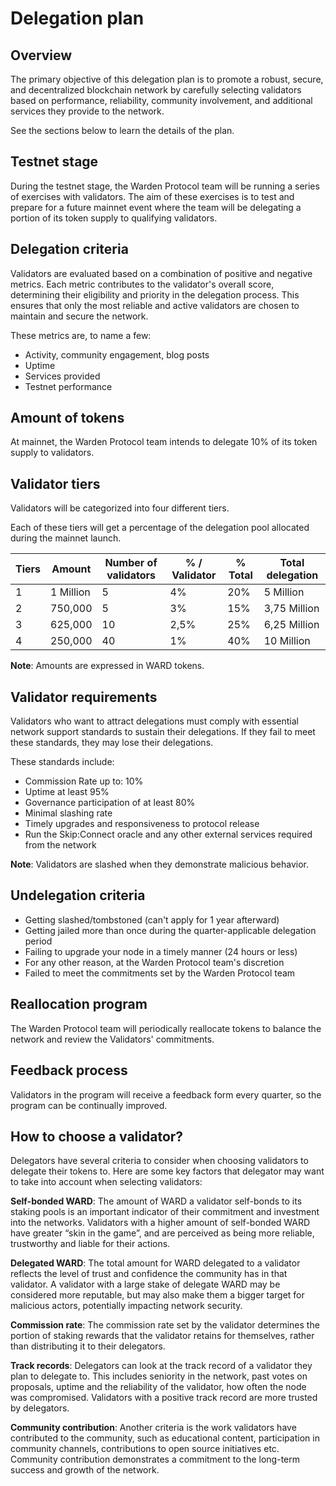 ﻿---
sidebar_position: 7
---

# Delegation plan

## Overview

The primary objective of this delegation plan is to promote a robust, secure, and decentralized blockchain network by carefully selecting validators based on performance, reliability, community involvement, and additional services they provide to the network.

See the sections below to learn the details of the plan.

## Testnet stage

During the testnet stage, the Warden Protocol team will be running a series of exercises with validators. The aim of these exercises is to test and prepare for a future mainnet event where the team will be delegating a portion of its token supply to qualifying validators.

## Delegation criteria

Validators are evaluated based on a combination of positive and negative metrics. Each metric contributes to the validator's overall score, determining their eligibility and priority in the delegation process. This ensures that only the most reliable and active validators are chosen to maintain and secure the network.

These metrics are, to name a few:

- Activity, community engagement, blog posts
- Uptime
- Services provided
- Testnet performance

## Amount of tokens

At mainnet, the Warden Protocol team intends to delegate 10% of its token supply to validators.

## Validator tiers

Validators will be categorized into four different tiers.

Each of these tiers will get a percentage of the delegation pool allocated during the mainnet launch.

| Tiers | Amount    | Number of validators | % / Validator | % Total | Total delegation |
| ----- | --------- | -------------------- | ------------- | ------- | ---------------- |
| 1     | 1 Million | 5                    | 4%            | 20%     | 5 Million        |
| 2     | 750,000   | 5                    | 3%            | 15%     | 3,75 Million     |
| 3     | 625,000   | 10                   | 2,5%          | 25%     | 6,25 Million     |
| 4     | 250,000   | 40                   | 1%            | 40%     | 10 Million       |

**Note**: Amounts are expressed in WARD tokens.

## Validator requirements

Validators who want to attract delegations must comply with essential network support standards to sustain their delegations. If they fail to meet these standards, they may lose their delegations.

These standards include:

- Commission Rate up to: 10%
- Uptime at least 95%
- Governance participation of at least 80%
- Minimal slashing rate
- Timely upgrades and responsiveness to protocol release
- Run the Skip:Connect oracle and any other external services required from the network

**Note**: Validators are slashed when they demonstrate malicious behavior.

## Undelegation criteria

- Getting slashed/tombstoned (can't apply for 1 year afterward)
- Getting jailed more than once during the quarter-applicable delegation period
- Failing to upgrade your node in a timely manner (24 hours or less)
- For any other reason, at the Warden Protocol team's discretion
- Failed to meet the commitments set by the Warden Protocol team

## Reallocation program

The Warden Protocol team will periodically reallocate tokens to balance the network and review the Validators' commitments.

## Feedback process

Validators in the program will receive a feedback form every quarter, so the program can be continually improved.

## How to choose a validator?

Delegators have several criteria to consider when choosing validators to delegate their tokens to. Here are some key factors that delegator may want to take into account when selecting validators:

**Self-bonded WARD**: The amount of WARD a validator self-bonds to its staking pools is an important indicator of their commitment and investment into the networks. Validators with a higher amount of self-bonded WARD have greater “skin in the game”, and are perceived as being more reliable, trustworthy and liable for their actions.

**Delegated WARD**: The total amount for WARD delegated to a validator reflects the level of trust and confidence the community has in that validator. A validator with a large stake of delegate WARD may be considered more reputable, but may also make them a bigger target for malicious actors, potentially impacting network security.

**Commission rate**: The commission rate set by the validator determines the portion of staking rewards that the validator retains for themselves, rather than distributing it to their delegators.

**Track records**: Delegators can look at the track record of a validator they plan to delegate to. This includes seniority in the network, past votes on proposals, uptime and the reliability of the validator, how often the node was compromised. Validators with a positive track record are more trusted by delegators.

**Community contribution**: Another criteria is the work validators have contributed to the community, such as educational content, participation in community channels, contributions to open source initiatives etc. Community contribution demonstrates a commitment to the long-term success and growth of the network.
